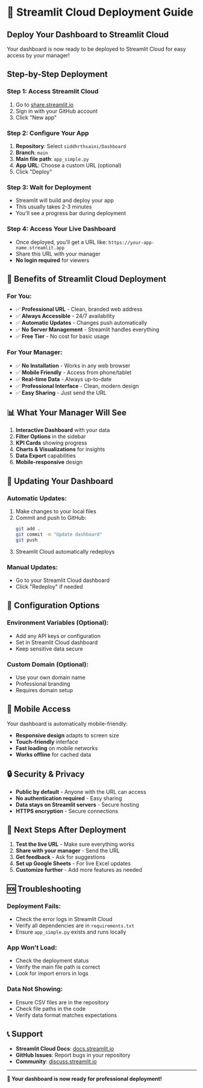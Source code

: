 # 🚀 Streamlit Cloud Deployment Guide

## **Deploy Your Dashboard to Streamlit Cloud**

Your dashboard is now ready to be deployed to Streamlit Cloud for easy access by your manager!

## **Step-by-Step Deployment**

### **Step 1: Access Streamlit Cloud**
1. Go to [share.streamlit.io](https://share.streamlit.io)
2. Sign in with your GitHub account
3. Click "New app"

### **Step 2: Configure Your App**
1. **Repository**: Select `siddhrthsaini/Dashboard`
2. **Branch**: `main`
3. **Main file path**: `app_simple.py`
4. **App URL**: Choose a custom URL (optional)
5. Click "Deploy"

### **Step 3: Wait for Deployment**
- Streamlit will build and deploy your app
- This usually takes 2-3 minutes
- You'll see a progress bar during deployment

### **Step 4: Access Your Live Dashboard**
- Once deployed, you'll get a URL like: `https://your-app-name.streamlit.app`
- Share this URL with your manager
- **No login required** for viewers

## **🎯 Benefits of Streamlit Cloud Deployment**

### **For You:**
- ✅ **Professional URL** - Clean, branded web address
- ✅ **Always Accessible** - 24/7 availability
- ✅ **Automatic Updates** - Changes push automatically
- ✅ **No Server Management** - Streamlit handles everything
- ✅ **Free Tier** - No cost for basic usage

### **For Your Manager:**
- ✅ **No Installation** - Works in any web browser
- ✅ **Mobile Friendly** - Access from phone/tablet
- ✅ **Real-time Data** - Always up-to-date
- ✅ **Professional Interface** - Clean, modern design
- ✅ **Easy Sharing** - Just send the URL

## **📊 What Your Manager Will See**

1. **Interactive Dashboard** with your data
2. **Filter Options** in the sidebar
3. **KPI Cards** showing progress
4. **Charts & Visualizations** for insights
5. **Data Export** capabilities
6. **Mobile-responsive** design

## **🔄 Updating Your Dashboard**

### **Automatic Updates:**
1. Make changes to your local files
2. Commit and push to GitHub:
   ```bash
   git add .
   git commit -m "Update dashboard"
   git push
   ```
3. Streamlit Cloud automatically redeploys

### **Manual Updates:**
- Go to your Streamlit Cloud dashboard
- Click "Redeploy" if needed

## **🔧 Configuration Options**

### **Environment Variables (Optional):**
- Add any API keys or configuration
- Set in Streamlit Cloud dashboard
- Keep sensitive data secure

### **Custom Domain (Optional):**
- Use your own domain name
- Professional branding
- Requires domain setup

## **📱 Mobile Access**

Your dashboard is automatically mobile-friendly:
- **Responsive design** adapts to screen size
- **Touch-friendly** interface
- **Fast loading** on mobile networks
- **Works offline** for cached data

## **🔒 Security & Privacy**

- **Public by default** - Anyone with the URL can access
- **No authentication required** - Easy sharing
- **Data stays on Streamlit servers** - Secure hosting
- **HTTPS encryption** - Secure connections

## **🎉 Next Steps After Deployment**

1. **Test the live URL** - Make sure everything works
2. **Share with your manager** - Send the URL
3. **Get feedback** - Ask for suggestions
4. **Set up Google Sheets** - For live Excel updates
5. **Customize further** - Add more features as needed

## **🆘 Troubleshooting**

### **Deployment Fails:**
- Check the error logs in Streamlit Cloud
- Verify all dependencies are in `requirements.txt`
- Ensure `app_simple.py` exists and runs locally

### **App Won't Load:**
- Check the deployment status
- Verify the main file path is correct
- Look for import errors in logs

### **Data Not Showing:**
- Ensure CSV files are in the repository
- Check file paths in the code
- Verify data format matches expectations

## **📞 Support**

- **Streamlit Cloud Docs**: [docs.streamlit.io](https://docs.streamlit.io)
- **GitHub Issues**: Report bugs in your repository
- **Community**: [discuss.streamlit.io](https://discuss.streamlit.io)

---

**🎯 Your dashboard is now ready for professional deployment!**
